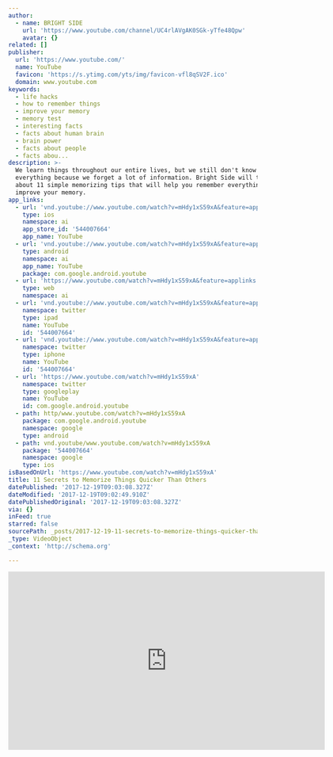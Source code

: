 ```yaml
---
author:
  - name: BRIGHT SIDE
    url: 'https://www.youtube.com/channel/UC4rlAVgAK0SGk-yTfe48Qpw'
    avatar: {}
related: []
publisher:
  url: 'https://www.youtube.com/'
  name: YouTube
  favicon: 'https://s.ytimg.com/yts/img/favicon-vfl8qSV2F.ico'
  domain: www.youtube.com
keywords:
  - life hacks
  - how to remember things
  - improve your memory
  - memory test
  - interesting facts
  - facts about human brain
  - brain power
  - facts about people
  - facts abou...
description: >-
  We learn things throughout our entire lives, but we still don't know
  everything because we forget a lot of information. Bright Side will tell you
  about 11 simple memorizing tips that will help you remember everything and
  improve your memory.
app_links:
  - url: 'vnd.youtube://www.youtube.com/watch?v=mHdy1xS59xA&feature=applinks'
    type: ios
    namespace: ai
    app_store_id: '544007664'
    app_name: YouTube
  - url: 'vnd.youtube://www.youtube.com/watch?v=mHdy1xS59xA&feature=applinks'
    type: android
    namespace: ai
    app_name: YouTube
    package: com.google.android.youtube
  - url: 'https://www.youtube.com/watch?v=mHdy1xS59xA&feature=applinks'
    type: web
    namespace: ai
  - url: 'vnd.youtube://www.youtube.com/watch?v=mHdy1xS59xA&feature=applinks'
    namespace: twitter
    type: ipad
    name: YouTube
    id: '544007664'
  - url: 'vnd.youtube://www.youtube.com/watch?v=mHdy1xS59xA&feature=applinks'
    namespace: twitter
    type: iphone
    name: YouTube
    id: '544007664'
  - url: 'https://www.youtube.com/watch?v=mHdy1xS59xA'
    namespace: twitter
    type: googleplay
    name: YouTube
    id: com.google.android.youtube
  - path: http/www.youtube.com/watch?v=mHdy1xS59xA
    package: com.google.android.youtube
    namespace: google
    type: android
  - path: vnd.youtube/www.youtube.com/watch?v=mHdy1xS59xA
    package: '544007664'
    namespace: google
    type: ios
isBasedOnUrl: 'https://www.youtube.com/watch?v=mHdy1xS59xA'
title: 11 Secrets to Memorize Things Quicker Than Others
datePublished: '2017-12-19T09:03:08.327Z'
dateModified: '2017-12-19T09:02:49.910Z'
datePublishedOriginal: '2017-12-19T09:03:08.327Z'
via: {}
inFeed: true
starred: false
sourcePath: _posts/2017-12-19-11-secrets-to-memorize-things-quicker-than-others.md
_type: VideoObject
_context: 'http://schema.org'

---
```

<iframe src="https://cdn.embedly.com/widgets/media.html?src=https%3A%2F%2Fwww.youtube.com%2Fembed%2FmHdy1xS59xA%3Ffeature%3Doembed&amp;url=http%3A%2F%2Fwww.youtube.com%2Fwatch%3Fv%3DmHdy1xS59xA&amp;image=https%3A%2F%2Fi.ytimg.com%2Fvi%2FmHdy1xS59xA%2Fhqdefault.jpg&amp;key=b7d04c9b404c499eba89ee7072e1c4f7&amp;type=text%2Fhtml&amp;schema=youtube" width="640" height="360" scrolling="no" frameborder="0" allowfullscreen="" style=""></iframe>